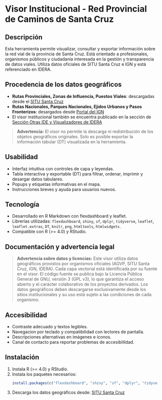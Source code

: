 # Visor Institucional - Red Provincial de Caminos de Santa Cruz
## Descripción
Esta herramienta permite visualizar, consultar y exportar información sobre la red vial de la provincia de Santa Cruz. Está orientado a profesionales, organismos públicos y ciudadanía interesada en la gestión y transparencia de datos viales. Utiliza datos oficiales de SITU Santa Cruz e IGN y está referenciado en IDERA.
## Procedencia de los datos geográficos
- **Rutas Provinciales, Zonas de Influencia, Puestos Viales**: descargadas desde el [SITU Santa Cruz](https://situ.santacruz.gob.ar/geoportal/visor/emergencias)
- **Rutas Nacionales, Parques Nacionales, Ejidos Urbanos y Pasos Fronterizos**: desargados desde [Portal del IGN](https://www.ign.gob.ar/NuestrasActividades/InformacionGeoespacial/CapasSIG)
- El visor institucional también se encuentra publicado en la sección de [Sección Otras IDE y Visualizadores de IDERA](https://www.idera.gob.ar/index.php/servicios/otras-ide-y-visualizadores)
> **Advertencia:** El visor no permite la descarga ni redistribución de los objetos geográficos originales. Solo es posible exportar la información tabular (DT) visualizada en la herramienta.
## Usabilidad
- Interfaz intuitiva con controles de capa y leyendas.
- Tabla interactiva y exportable (DT) para filtrar, ordenar, imprimir y desargar datos tabulares.
- Popups y etiquetas informativas en el mapa.
- Instrucciones breves y ayuda para usuarios nuevos.
## Tecnología
- Desarrollado en R Markdown con flexdashboard y leaflet.
- Librerías utilizadas: `flexdashboard`, `shiny`, `sf`, `dplyr`, `tidyverse`, `leaflet`, `leaflet.extras`, `DT`, `knitr`, `png`, `htmltools`, `htmlwidgets`.
- Compatible con R (>= 4.0) y RStudio.
## Documentación y advertencia legal
> **Advertencia sobre datos y licencias:**
> Este visor utiliza datos geográficos provistos por organismos oficiales (AGVP, SITU Santa Cruz, IGN, IDERA). Cada capa vectorial está identificada por su fuente en el visor.
> El código fuente se publica bajo la Licencia Pública General de GNU, versión 3 (GPL v3), lo que garantiza el acceso abierto y el carácter colaborativo de los proyectos derivados.
> Los datos geográficos deben descargarse exclusivamente desde  los sitios institucionales y su uso está sujeto a las condiciones de cada organismo.
## Accesibilidad
- Contraste adecuado y textos legibles.
- Navegacion por teclado y compatibilidad con lectores de pantalla.
- Descripciones alternativas en imágenes e íconos.
- Canal de contacto para reportar problemas de accesibilildad.
## Instalación
1. Instala R (>= 4.0) y RStudio.
2. Instala los paquetes necesarios:
   ```r
   install.packages(c("flexdashboard", "shiny", "sf", "dplyr", "tidyverse", "leaflet", "leaflet.extras", "DT", "knitr", "png", "htmltools", "htmlwidgets"))
3. Descarga los datos geográficos desde: [SITU Santa Cruz](https://situ.santacruz.gob.ar/geoportal/visor/emergencias)
